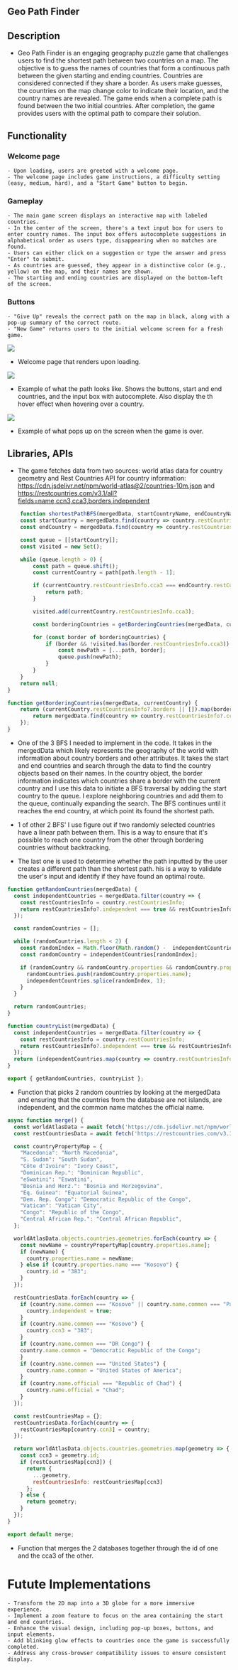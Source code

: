 ## Geo Path Finder

## Description

- Geo Path Finder is an engaging geography puzzle game that challenges users to find the shortest path between two countries on a map. The objective is to guess the names of countries that form a continuous path between the given starting and ending countries. Countries are considered connected if they share a border. As users make guesses, the countries on the map change color to indicate their location, and the country names are revealed. The game ends when a complete path is found between the two initial countries. After completion, the game provides users with the optimal path to compare their solution.

## Functionality

### Welcome page
    - Upon loading, users are greeted with a welcome page.
    - The welcome page includes game instructions, a difficulty setting (easy, medium, hard), and a "Start Game" button to begin.

### Gameplay
    - The main game screen displays an interactive map with labeled countries.
    - In the center of the screen, there's a text input box for users to enter country names. The input box offers autocomplete suggestions in alphabetical order as users type, disappearing when no matches are found.
    - Users can either click on a suggestion or type the answer and press "Enter" to submit.
    - As countries are guessed, they appear in a distinctive color (e.g., yellow) on the map, and their names are shown.
    - The starting and ending countries are displayed on the bottom-left of the screen.

### Buttons
    - "Give Up" reveals the correct path on the map in black, along with a pop-up summary of the correct route.
    - "New Game" returns users to the initial welcome screen for a fresh game.

![](./src/styles/welcome.png)
- Welcome page that renders upon loading.

![](./src/styles/correct_path.png)
- Example of what the path looks like. Shows the buttons, start and end countries, and the input box with autocomplete. Also display the th hover effect when hovering over a country.

![](./src/styles/congratulations.png)
- Example of what pops up on the screen when the game is over.

## Libraries, APIs

- The game fetches data from two sources: world atlas data for country geometry and Rest Countries API for country information: https://cdn.jsdelivr.net/npm/world-atlas@2/countries-10m.json and https://restcountries.com/v3.1/all?fields=name,ccn3,cca3,borders,independent


```js 
    function shortestPathBFS(mergedData, startCountryName, endCountryName) {
    const startCountry = mergedData.find(country => country.restCountriesInfo && (country.restCountriesInfo.name.common || country.restCountriesInfo.name.official) === startCountryName);
    const endCountry = mergedData.find(country => country.restCountriesInfo && (country.restCountriesInfo.name.common || country.restCountriesInfo.name.official) === endCountryName);

    const queue = [[startCountry]];
    const visited = new Set();

    while (queue.length > 0) {
        const path = queue.shift();
        const currentCountry = path[path.length - 1];

        if (currentCountry.restCountriesInfo.cca3 === endCountry.restCountriesInfo.cca3) {
            return path;
        }

        visited.add(currentCountry.restCountriesInfo.cca3);

        const borderingCountries = getBorderingCountries(mergedData, currentCountry);

        for (const border of borderingCountries) {
            if (border && !visited.has(border.restCountriesInfo.cca3)) {
                const newPath = [...path, border];
                queue.push(newPath);
            }
        }
    }
    return null;
}

function getBorderingCountries(mergedData, currentCountry) {
    return (currentCountry.restCountriesInfo?.borders || []).map(borderCca3 => {
        return mergedData.find(country => country.restCountriesInfo?.cca3 === borderCca3);
    });
}
```
- One of the 3 BFS I needed to implement in the code. It takes in the mergedData which likely represents the geography of the world with information about country borders and other attributes. It takes the start and end countries and search through the data to find the country objects based on their names. In the country object, the border information indicates which countries share a border with the current country and I use this data to initiate a BFS traversal by adding the start country to the queue. I explore neighboring countries and add them to the queue, continually expanding the search. The BFS continues until it reaches the end country, at which point its found the shortest path.

- 1 of other 2 BFS' I use figure out if two randomly selected countries have a linear path between them. This is a way to ensure that it's possible to reach one country from the other through bordering countries without backtracking.

- The last one is used to determine whether the path inputted by the user creates a different path than the shortest path. his is a way to validate the user's input and identify if they have found an optimal route.

```js
function getRandomCountries(mergedData) {
  const independentCountries = mergedData.filter(country => {
    const restCountriesInfo = country.restCountriesInfo;
    return restCountriesInfo?.independent === true && restCountriesInfo.borders.length > 0;
  });

  const randomCountries = [];

  while (randomCountries.length < 2) {
    const randomIndex = Math.floor(Math.random() -  independentCountries.length);
    const randomCountry = independentCountries[randomIndex];

    if (randomCountry && randomCountry.properties && randomCountry.properties.name) {
      randomCountries.push(randomCountry.properties.name);
      independentCountries.splice(randomIndex, 1);
    }
  }

  return randomCountries;
}

function countryList(mergedData) {
  const independentCountries = mergedData.filter(country => {
    const restCountriesInfo = country.restCountriesInfo;
    return restCountriesInfo?.independent === true && restCountriesInfo.borders.length > 0;
  });
  return (independentCountries.map(country => country.restCountriesInfo.name.common));
}

export { getRandomCountries, countryList };
```
- Function that picks 2 random countries by looking at the mergedData and ensuring that the countries from the database are not islands, are independent, and the common name matches the official name.

```js
async function merge() {
  const worldAtlasData = await fetch('https://cdn.jsdelivr.net/npm/world-atlas@2/countries-10m.json').then(res => res.json());
  const restCountriesData = await fetch('https://restcountries.com/v3.1/all?fields=name,ccn3,cca3,borders,independent').then(res => res.json());

  const countryPropertyMap = {
    "Macedonia": "North Macedonia",
    "S. Sudan": "South Sudan",
    "Côte d'Ivoire": "Ivory Coast",
    "Dominican Rep.": "Dominican Republic",
    "eSwatini": "Eswatini",
    "Bosnia and Herz.": "Bosnia and Herzegovina",
    "Eq. Guinea": "Equatorial Guinea",
    "Dem. Rep. Congo": "Democratic Republic of the Congo",
    "Vatican": "Vatican City",
    "Congo": "Republic of the Congo",
    "Central African Rep.": "Central African Republic",
  };

  worldAtlasData.objects.countries.geometries.forEach(country => {
    const newName = countryPropertyMap[country.properties.name];
    if (newName) {
      country.properties.name = newName;
    } else if (country.properties.name === "Kosovo") {
      country.id = "383";
    }
  });

  restCountriesData.forEach(country => {
    if (country.name.common === "Kosovo" || country.name.common === "Palestine" || country.name.common === "Taiwan" || country.name.common === "Zambia") {
      country.independent = true;
    }
    if (country.name.common === "Kosovo") {
      country.ccn3 = "383";
    }
    if (country.name.common === "DR Congo") {
    country.name.common = "Democratic Republic of the Congo"; 
    }
    if (country.name.common === "United States") {
      country.name.common = "United States of America"; 
    }
    if (country.name.official === "Republic of Chad") {
      country.name.official = "Chad"; 
    }
  });

  const restCountriesMap = {};
  restCountriesData.forEach(country => {
    restCountriesMap[country.ccn3] = country;
  });

  return worldAtlasData.objects.countries.geometries.map(geometry => {
    const ccn3 = geometry.id;
    if (restCountriesMap[ccn3]) {
      return {
        ...geometry,
        restCountriesInfo: restCountriesMap[ccn3]
      };
    } else {
      return geometry;
    }
  });
}

export default merge;
```
- Function that merges the 2 databases together through the id of one and the cca3 of the other.

# Futute Implementations

    - Transform the 2D map into a 3D globe for a more immersive experience.
    - Implement a zoom feature to focus on the area containing the start and end countries.
    - Enhance the visual design, including pop-up boxes, buttons, and input elements.
    - Add blinking glow effects to countries once the game is successfully completed.
    - Address any cross-browser compatibility issues to ensure consistent display.